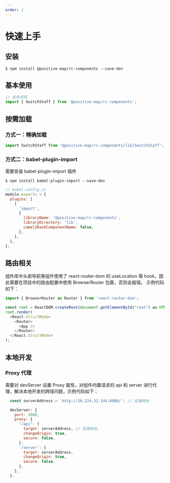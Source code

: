 ```yaml
---
order: 1
---
```


# 快速上手

## 安装

```shell
$ npm install @positive-map/rc-components --save-dev
```

## 基本使用

```js
// 业务代码
import { SwitchStaff } from '@positive-map/rc-components';
```

## 按需加载

### 方式一：精确加载

```js
import SwitchStaff from '@positive-map/rc-components/lib/SwitchStaff';
```

### 方式二：babel-plugin-import

需要安装 babel-plugin-import 插件

```shell
$ npm install babel-plugin-import --save-dev
```

```js
// babel.config.js
module.exports = {
  plugins: [
    [
      'import',
      {
        libraryName: '@positive-map/rc-components',
        libraryDirectory: 'lib',
        camel2DashComponentName: false,
      },
    ],
  ],
};
```

## 路由相关

组件库中头部导航等组件使用了 react-router-dom 的 useLocation 等 hook，因此需要在项目中的路由配置中使用 BrowserRouter 包裹，否则会报错。
示例代码如下：

```js
import { BrowserRouter as Router } from 'react-router-dom';

const root = ReactDOM.createRoot(document.getElementById("root") as HTMLElement);
root.render(
  <React.StrictMode>
    <Router>
      <App />
    </Router>
  </React.StrictMode>
);

```

## 本地开发

### Proxy 代理

需要对 devServer 设置 Proxy 属性，对组件内置请求的 api 和 server 进行代理，解决本地开发的跨域问题，示例代码如下：

```js
  const serverAddress = 'http://10.224.32.144:8080/'; // 后端地址

  devServer: {
    port: 3000,
    proxy: {
      "/api": {
        target: serverAddress, // 后端地址,
        changeOrigin: true,
        secure: false,
      },
      '/server': {
        target: serverAddress,
        changeOrigin: true,
        secure: false,
      },
    },
  },
```
